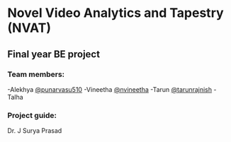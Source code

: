 # Novel Video Analytics and Tapestry (NVAT)

## Final year BE project

### Team members:

-Alekhya	[@punarvasu510](https://github.com/punarvasu510)
-Vineetha	[@nvineetha](https://github.com/nvineetha)
-Tarun		[@tarunrajnish](https://github.com/tarunrajnish)
-Talha


### Project guide:

Dr. J Surya Prasad	
